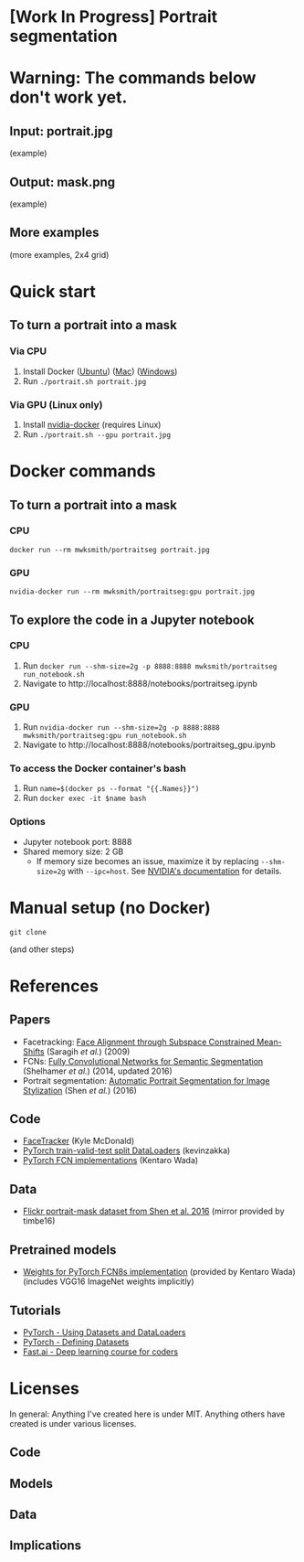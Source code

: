 # [Work In Progress] Portrait segmentation

# Warning: The commands below don't work yet.

## Input: portrait.jpg
(example)

## Output: mask.png
(example)

## More examples
(more examples, 2x4 grid)

# Quick start

## To turn a portrait into a mask

### Via CPU

1. Install Docker ([Ubuntu](https://docs.docker.com/engine/installation/linux/docker-ce/ubuntu/)) ([Mac](https://docs.docker.com/docker-for-mac/install/)) ([Windows](https://docs.docker.com/docker-for-windows/install/))
2. Run `./portrait.sh portrait.jpg`

### Via GPU (Linux only)

1. Install [nvidia-docker](https://github.com/NVIDIA/nvidia-docker#quick-start) (requires Linux)
2. Run `./portrait.sh --gpu portrait.jpg`

# Docker commands

## To turn a portrait into a mask

### CPU

`docker run --rm mwksmith/portraitseg portrait.jpg`

### GPU

`nvidia-docker run --rm mwksmith/portraitseg:gpu portrait.jpg`

## To explore the code in a Jupyter notebook


### CPU

1. Run `docker run --shm-size=2g -p 8888:8888 mwksmith/portraitseg run_notebook.sh`
2. Navigate to http://localhost:8888/notebooks/portraitseg.ipynb

### GPU

1. Run `nvidia-docker run --shm-size=2g -p 8888:8888 mwksmith/portraitseg:gpu run_notebook.sh`
2. Navigate to http://localhost:8888/notebooks/portraitseg_gpu.ipynb

### To access the Docker container's bash

1. Run `name=$(docker ps --format "{{.Names}}")`
2. Run `docker exec -it $name bash`

### Options

- Jupyter notebook port: 8888
- Shared memory size: 2 GB
    - If memory size becomes an issue, maximize it by replacing `--shm-size=2g` with `--ipc=host`. See [NVIDIA's documentation](http://docs.nvidia.com/deeplearning/dgx/pytorch-release-notes/running.html) for details.


# Manual setup (no Docker)

`git clone`

(and other steps)

# References

## Papers

- Facetracking: [Face Alignment through Subspace Constrained Mean-Shifts](https://www.ri.cmu.edu/pub_files/2009/9/CameraReady-6.pdf) (Saragih *et al.*) (2009)
- FCNs: [Fully Convolutional Networks for Semantic Segmentation](https://arxiv.org/pdf/1605.06211.pdf) (Shelhamer *et al.*) (2014, updated 2016)
- Portrait segmentation: [Automatic Portrait Segmentation for Image Stylization](http://xiaoyongshen.me/webpage_portrait/papers/portrait_eg16.pdf) (Shen *et al.*) (2016)


## Code

- [FaceTracker](https://github.com/kylemcdonald/FaceTracker) (Kyle McDonald)
- [PyTorch train-valid-test split DataLoaders](https://gist.github.com/kevinzakka/d33bf8d6c7f06a9d8c76d97a7879f5cb) (kevinzakka)
- [PyTorch FCN implementations](https://github.com/wkentaro/pytorch-fcn) (Kentaro Wada)

## Data

- [Flickr portrait-mask dataset from Shen et al. 2016](https://github.com/PetroWu/AutoPortraitMatting/issues/22) (mirror provided by timbe16)

## Pretrained models

- [Weights for PyTorch FCN8s implementation](https://github.com/wkentaro/pytorch-fcn/blob/master/torchfcn/models/fcn8s.py#L17) (provided by Kentaro Wada) (includes VGG16 ImageNet weights implicitly)

## Tutorials

- [PyTorch - Using Datasets and DataLoaders](http://pytorch.org/tutorials/beginner/blitz/cifar10_tutorial.html)
- [PyTorch - Defining Datasets](http://pytorch.org/tutorials/beginner/data_loading_tutorial.html)
- [Fast.ai - Deep learning course for coders](http://course.fast.ai)


# Licenses

In general: Anything I've created here is under MIT. Anything others have created is under various licenses.

## Code

## Models

## Data

## Implications
